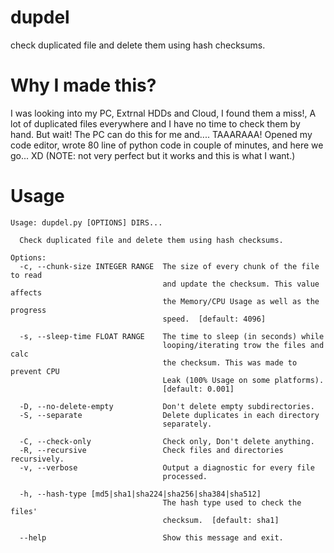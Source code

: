 # dupdel
check duplicated file and delete them using hash checksums.

# Why I made this?
I was looking into my PC, Extrnal HDDs and Cloud, I found them a miss!, A lot of duplicated files everywhere and I have no time to check them by hand.
But wait! The PC can do this for me and.... TAAARAAA!
Opened my code editor, wrote 80 line of python code in couple of minutes, and here we go... XD
(NOTE: not very perfect but it works and this is what I want.)

# Usage
```
Usage: dupdel.py [OPTIONS] DIRS...

  Check duplicated file and delete them using hash checksums.

Options:
  -c, --chunk-size INTEGER RANGE  The size of every chunk of the file to read
                                  and update the checksum. This value affects
                                  the Memory/CPU Usage as well as the progress
                                  speed.  [default: 4096]

  -s, --sleep-time FLOAT RANGE    The time to sleep (in seconds) while
                                  looping/iterating trow the files and calc
                                  the checksum. This was made to prevent CPU
                                  Leak (100% Usage on some platforms).
                                  [default: 0.001]

  -D, --no-delete-empty           Don't delete empty subdirectories.
  -S, --separate                  Delete duplicates in each directory
                                  separately.

  -C, --check-only                Check only, Don't delete anything.
  -R, --recursive                 Check files and directories recursively.
  -v, --verbose                   Output a diagnostic for every file
                                  processed.

  -h, --hash-type [md5|sha1|sha224|sha256|sha384|sha512]
                                  The hash type used to check the files'
                                  checksum.  [default: sha1]

  --help                          Show this message and exit.
```
